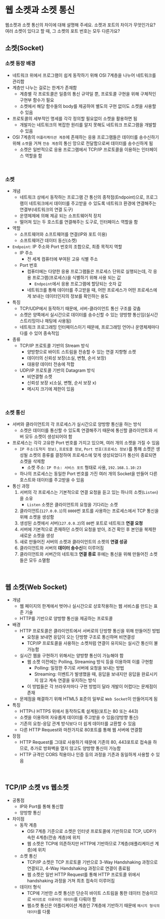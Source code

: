 # 웹 소켓과 소켓 통신

웹소켓과 소켓 통신의 차이에 대해 설명해 주세요.
소켓과 포트의 차이가 무엇인가요?
여러 소켓이 있다고 할 때, 그 소켓의 포트 번호는 모두 다른가요?


## 소켓(Socket)

### 소켓 등장 배경
- 네트워크 위에서 프로그램이 쉽게 동작하기 위해 OSI 7계층을 나누어 네트워크를 관리함
- 계층만 나누는 걸로는 한계가 존재함
    - 계층별 각 프로토콜은 일종의 통신 규약일 뿐, 프로토콜 구현을 위해 구체적인 구현부 함수가 필요
    - 소켓에서 해당 함수들의 body를 제공하여 별도의 구현 없이도 소켓을 사용할 수 있음
- 프로토콜의 세부적인 명세를 각각 정의할 필요없이 소켓을 활용하면 됨
    - 개발자는 네트워크의 복잡한 원리를 알지 못해도 네트워크 프로그램을 개발할 수 있음
- OSI 7계층의 `어플리케이션 계층`에 존재하는 응용 프로그램들은 데이터를 송수신하기 위해 `소켓`을 거쳐 `전송 계층`의 통신 망으로 전달함으로써 데이터를 송수신하게 됨
    - 소켓은 일반적으로 응용 프로그램에서 TCP/IP 프로토콜을 이용하는 인터페이스 역할을 함

<br/>
 
 ### 소켓
 - 개념
    - 네트워크 상에서 동작하는 프로그램 간 통신의 종착점(Endpoint)으로, 프로그램이 네트워크에서 데이터를 주고받을 수 있도록 네트워크 환경에 연결해주는 연결부(네트워크의 연결 도구)
    - 운영체제에 의해 제공 되는 소프트웨어적 장치
    - 떨어져 있는 두 호스트를 연결해주는 도구로, 인터페이스 역할을 함
- 역할
    - 소프트웨어와 소프트웨어를 연결(IP와 포트 이용)
    - 소프트웨어간 데이터 동신(소켓)
- `Endpoint`: IP 주소와 Port 번호의 조합으로, 최종 목적지 역할
    - IP 주소
        - 전 세계 컴퓨터에 부여된 고유 식별 주소
    - Port 번호
        - 컴퓨터에는 다양한 응용 프로그램들은 프로세스 단위로 실행되는데, 각 응용 프로그램(프로세스)을 식별하기 위해 사용 되는 값
            - `Endpoint`에서 응용 프로그램에 할당되는 숫자 값
        - 네트워크를 통해 데이터를 주고받을 때, 어떤 프로세스가 어떤 프로세스에게 보내는 데이터인지의 정보를 확인하는 용도
- 특징
    - TCP/UDP에서 동작하기 때문에, 서버-클라이언트 통신 구조를 갖춤
    - 소켓은 양쪽에서 실시간으로 데이터를 송수신할 수 있는 양방향 통신임(실시간 스트리밍이나 채팅에 사용됨)
    - 네트워크 프로그래밍 인터페이스이기 때문에, 프로그래밍 언어나 운영체제마다 다를 수 있어 종속적임
- 종류
    - TCP/IP 프로토콜 기반의 Stream 방식
        - 양방향으로 바이트 스트림을 전송할 수 있는 연결 지향형 소켓
        - 데이터의 신뢰성 보장(소실, 변형, 순서 보장)
        - 대용량 데이터 전송에 적합
    - UDP/IP 프로토콜 기반의 Datagram 방식
        - 비연결형 소켓
        - 신뢰성 보장 x(소실, 변형, 순서 보장 x)
        - 메시지 크기에 제한이 있음


<br/>

### 소켓 통신
- 서버와 클라이언트의 각 프로세스가 실시간으로 양방향 통신을 하는 방식 
    - 소켓은 데이터를 통신할 수 있도록 연결해주기 때문에 통신할 클라이언트와 서버 모두 소켓이 생성되어야 함
- 프로세스는 각각 고유한 Port 번호를 가지고 있으며, 여러 개의 소켓을 가질 수 있음
    - `IP 주소(도착지 정보)`, `프로토콜 정보`, `Port 번호(프로세스 정보)`를 통해 소켓은 생성될 소켓의 종류를 결정하여 프로세스에 맞게 생성되었다가 통신이 종료되면 소켓을 삭제함
        - 소켓 주소: `IP 주소: 서비스 포트` 형태로 사용, `192.168.1.10:23`
    - 하나의 프로세스는 동일한 Port 번호를 가진 여러 개의 Socket을 만들어 다른 호스트와 데이터를 주고받을 수 있음
- 통신 과정
    1. 서버의 각 프로세스는 기본적으로 연결 요청을 듣고 있는 하나의 소켓(`Listen`)을 소유
        - `Listen` 소켓은 클라이언트의 요청을 기다리는 소켓
    2. 클라이언트(`127.0.0.1`)의 `8000`번 포트를 사용하는 프로세스에서 TCP 통신을 위해 소켓을 생성함
    3. 생성된 소켓에서 서버(`127.0.0.2`)의 `80`번 포트로 네트워크 **연결 요청**
    4. 서버에 기본적으로 존재하던 소켓이 요청을 받아, 조건 확인 후 본인을 복제한 새로운 소켓을 생성
    5. 새로 만들어진 서버의 소켓과 클라이언트의 소켓의 **연결 성공**
    6. 클라이언트와 서버의 **데이터 송수신**이 이루어짐
    6. 클라이언트와 서버간의 네트워크 **연결 종료** 후에는 통신을 위해 만들어진 소켓들은 모두 소멸함


<br/>


## 웹 소켓(Web Socket)

- 개념
    - 웹 페이지의 한계에서 벗어나 실시간으로 상호작용하는 웹 서비스를 만드는 표준 기술
    - HTTP를 기반으로 양방향 통신을 제공하는 프로토콜
- 배경
    - HTTP 프로토콜은 클라이언트에서 서버로의 단방향 통신을 위해 만들어진 방법
        - 요청을 보내면 응답이 오는 단방향 구조로 통신하며 비연결성
        - TCP/IP 프로토콜을 사용하는 소켓처럼 연결이 유지되는 실시간 통신이 불가능함
    - 실시간 웹을 구현하기 위해서는 양방향 통신이 가능해야 함
        - 웹 소켓 이전에는 Polling, Streaming 방식 등을 이용하여 이를 구현함
            - Polling: 일정한 주기로 서버에 요청을 보내는 방법
            - Streaming: 이벤트가 발생했을 때, 응답을 보내지만 응답을 완료시키지 않고 계속 연결을 유지하는 방식
        - 이 방법들은 각 브라우저마다 구현 방법이 달라 개발이 어렵다는 문제점이 존재
    - 문제점을 해결하기 위해 HTML5 표준의 일부로 `Web Socket`이 만들어지게 됨
- 특징
    - HTTP나 HTTPS 위에서 동작하도록 설계됨(포트는 80 또는 443)
    - 소켓을 이용하여 자유롭게 데이터를 주고받을 수 있음(양방향 통신)
    - 기존의 요청-응답 관계 방식보다 더 쉽게 데이터를 교환할 수 있음
    - 다른 HTTP Request와 마찬가지로 80포트를 통해 웹 서버에 연결함
- 장점
    - HTTP Request를 그대로 사용하기 때문에 기존의 80, 443포트로 접속을 하므로, 추가로 방화벽을 열지 않고도 양방향 통신이 가능함
    - HTTP 규격인 CORS 적용이나 인증 등의 과정을 기존과 동일하게 사용할 수 있음


<br/>

## TCP/IP 소켓 vs 웹소켓
- 공통점
    - IP와 Port를 통해 통신함
    - 양방향 통신
- 차이점
    - 동작 계층
        - OSI 7계층 기준으로 소켓은 인터넷 프로토콜에 기반하므로 TCP, UDP가 속한 4계층(전송 계층)에 위치
        -  웹 소켓은 TCP에 의존하지만 HTTP에 기반하므로 7계층(애플리케이션 계층)에 위치
    - 소켓 통신
        - TCP/IP 소켓은 TCP 프로토콜 기반으로 3-Way Handshaking 과정으로 연결되고, 4-Way Handshaking 과정으로 연결이 종료됨
        - 웹 소켓은 일반 HTTP Request를 통해 HTTP 프로토콜 위에서 handshaking 과정을 거쳐 최초 접속이 이루어짐
    - 데이터 형식
        - TCP에 기반한 소켓 통신은 단순히 바이트 스트림을 통한 데이터 전송이므로 `바이트로 이루어진 데이터`를 다뤄야 함
        - 웹소켓 통신은 어플리케이션 계층인 7계층에 기반하기 때문에 `메시지 형식의 데이터`를 다룸


<br/>